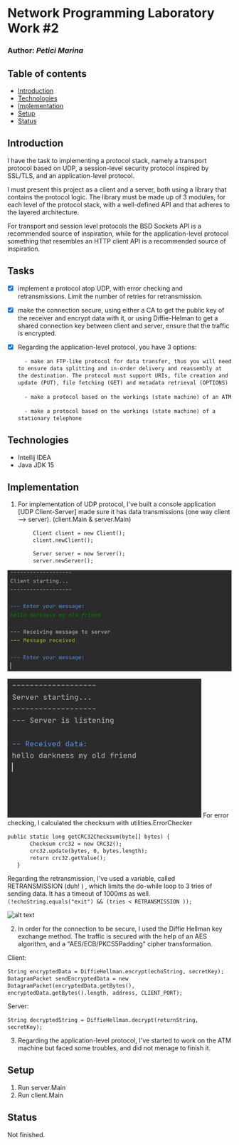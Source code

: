 # Network Programming Laboratory Work #2

### Author: *Petici Marina*

## Table of contents
* [Introduction](#introduction)
* [Technologies](#technologies)
* [Implementation](#implementation)
* [Setup](#setup)
* [Status](#status)

## Introduction

I have the task to implementing a protocol stack, namely a transport protocol based on UDP, 
a session-level security protocol inspired by SSL/TLS, and an application-level protocol. 

I must present this project as a client and a server, both using a library that contains the protocol logic. 
The library must be made up of 3 modules, for each level of the protocol stack, with a well-defined API and 
that adheres to the layered architecture. 

For transport and session level protocols the BSD Sockets API is a recommended source of inspiration, 
while for the application-level protocol 
something that resembles an HTTP client API is a recommended source of inspiration.

## Tasks

- [x] implement a protocol atop UDP, with error checking and retransmissions. Limit the number of retries for retransmission.
- [x] make the connection secure, using either a CA to get the public key of the receiver and encrypt data with it, or using Diffie-Helman to get a shared connection key between client and server, ensure that the traffic is encrypted.
- [x] Regarding the application-level protocol, you have 3 options:

        - make an FTP-like protocol for data transfer, thus you will need to ensure data splitting and in-order delivery and reassembly at the destination. The protocol must support URIs, file creation and update (PUT), file fetching (GET) and metadata retrieval (OPTIONS)
        
        - make a protocol based on the workings (state machine) of an ATM
        
        - make a protocol based on the workings (state machine) of a stationary telephone

## Technologies

* Intellij IDEA
* Java JDK 15

## Implementation

1. For implementation of UDP protocol, I've built a console application [UDP Client-Server] made sure it has data transmissions (one way client --> server). (client.Main & server.Main)
```
        Client client = new Client();
        client.newClient();
```
```
        Server server = new Server();
        server.newServer();
```
![alt text](https://github.com/marina01p/Network_Programming/blob/master/Laboratory%232/scr/screenshots/screen1.png)

![alt text](https://github.com/marina01p/Network_Programming/blob/master/Laboratory%232/scr/screenshots/screen2.png)
For error checking, I calculated the checksum with utilities.ErrorChecker
 ```   
public static long getCRC32Checksum(byte[] bytes) {
        Checksum crc32 = new CRC32();
        crc32.update(bytes, 0, bytes.length);
        return crc32.getValue();
    }
```
Regarding the retransmission, I've used a variable, called RETRANSMISSION (duh! ) , which limits the do-while loop to 3 tries of sending data. It has a timeout of 1000ms as well.
```(!echoString.equals("exit") && (tries < RETRANSMISSION ));```

![alt text](https://github.com/marina01p/Network_Programming/blob/master/Laboratory%232/scr/screenshots/screen3.png)

2. In order for the connection to be secure, I used the Diffie Hellman key exchange method.
The traffic is secured with the help of an AES algorithm, and a "AES/ECB/PKCS5Padding" cipher transformation. 

Client:
```
String encryptedData = DiffieHellman.encrypt(echoString, secretKey);
DatagramPacket sendEncryptedData = new DatagramPacket(encryptedData.getBytes(), encryptedData.getBytes().length, address, CLIENT_PORT);
```

Server:
```
String decryptedString = DiffieHellman.decrypt(returnString, secretKey);
```

3. Regarding the application-level protocol, I've started to work on the ATM machine but faced some troubles, and did not menage to finish it.
 
## Setup
1. Run server.Main
2. Run client.Main
## Status
Not finished.

